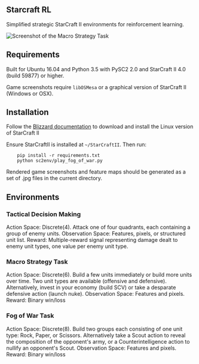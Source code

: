 ## Starcraft RL

Simplified strategic StarCraft II environments for reinforcement learning.

![Screenshot of the Macro Strategy Task](https://github.com/lwneal/starcraft-rl/raw/master/screenshot_macro_strategy_task.jpg)

## Requirements

Built for Ubuntu 16.04 and Python 3.5 with PySC2 2.0 and StarCraft II 4.0 (build 59877) or higher.

Game screenshots require `libOSMesa` or a graphical version of StarCraft II (Windows or OSX).

## Installation

Follow the [Blizzard documentation](https://github.com/Blizzard/s2client-proto#downloads)
to download and install the Linux version of StarCraft II

Ensure StarCraftII is installed at `~/StarCraftII`. Then run:

````
    pip install -r requirements.txt
    python sc2env/play_fog_of_war.py
````

Rendered game screenshots and feature maps should be generated as a set of .jpg files in the current directory.

## Environments

### Tactical Decision Making

Action Space: Discrete(4). Attack one of four quadrants, each containing a group of enemy units.
Observation Space: Features, pixels, or structured unit list.
Reward: Multiple-reward signal representing damage dealt to enemy unit types, one value per enemy unit type.

### Macro Strategy Task

Action Space: Discrete(6). Build a few units immediately or build more units over time. Two unit types are available (offensive and defensive).
Alternatively, invest in your economy (build SCV) or take a desparate defensive action (launch nuke).
Observation Space: Features and pixels.
Reward: Binary win/loss


### Fog of War Task

Action Space: Discrete(8). Build two groups each consisting of one unit type: Rock, Paper, or Scissors.
Alternatively take a Scout action to reveal the composition of the opponent's army, or a Counterintelligence action to nullify an opponent's Scout.
Observation Space: Features and pixels.
Reward: Binary win/loss
